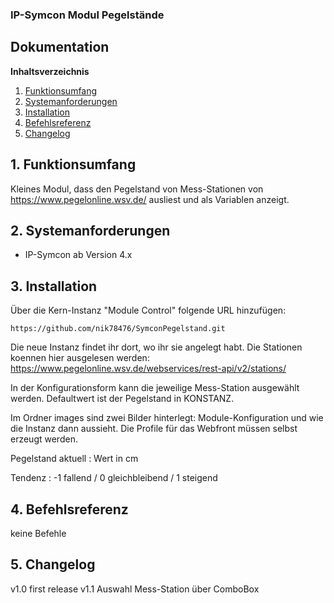 ### IP-Symcon Modul Pegelstände

## Dokumentation

**Inhaltsverzeichnis**

1. [Funktionsumfang](#1-funktionsumfang) 
2. [Systemanforderungen](#2-systemanforderungen)
3. [Installation](#3-installation)
4. [Befehlsreferenz](#4-befehlsreferenz)
5. [Changelog](#5-changelog) 


## 1. Funktionsumfang

Kleines Modul, dass den Pegelstand von Mess-Stationen von https://www.pegelonline.wsv.de/ ausliest
und als Variablen anzeigt. 


## 2. Systemanforderungen
- IP-Symcon ab Version 4.x


## 3. Installation
Über die Kern-Instanz "Module Control" folgende URL hinzufügen:

`https://github.com/nik78476/SymconPegelstand.git`

Die neue Instanz findet ihr dort, wo ihr sie angelegt habt.
Die Stationen koennen hier ausgelesen werden:
https://www.pegelonline.wsv.de/webservices/rest-api/v2/stations/

In der Konfigurationsform kann die jeweilige Mess-Station ausgewählt werden.
Defaultwert ist der Pegelstand in KONSTANZ.

Im Ordner images sind zwei Bilder hinterlegt: Module-Konfiguration und
wie die Instanz dann aussieht. 
Die Profile für das Webfront müssen selbst erzeugt werden.

Pegelstand aktuell : Wert in cm

Tendenz : -1 fallend / 0 gleichbleibend / 1 steigend


## 4. Befehlsreferenz

keine Befehle

## 5. Changelog

v1.0 first release
v1.1 Auswahl Mess-Station über ComboBox
